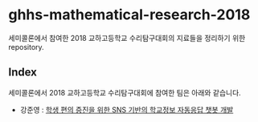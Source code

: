 # ghhs-mathematical-research-2018
세미콜론에서 참여한 2018 교하고등학교 수리탐구대회의 지료들을 정리하기 위한 repository.

## Index
세미콜론에서 2018 교하고등학교 수리탐구대회에 참여한 팀은 아래와 같습니다.
- 강준영 : [학생 편의 증진을 위한 SNS 기반의 학교정보 자동응답 챗봇 개발](https://github.com/ghhs-semicolon/ghhs-mathematical-research-2018/학생_편의_증진을_위한_SNS_기반의_학교정보_자동응답_챗봇_개발)
